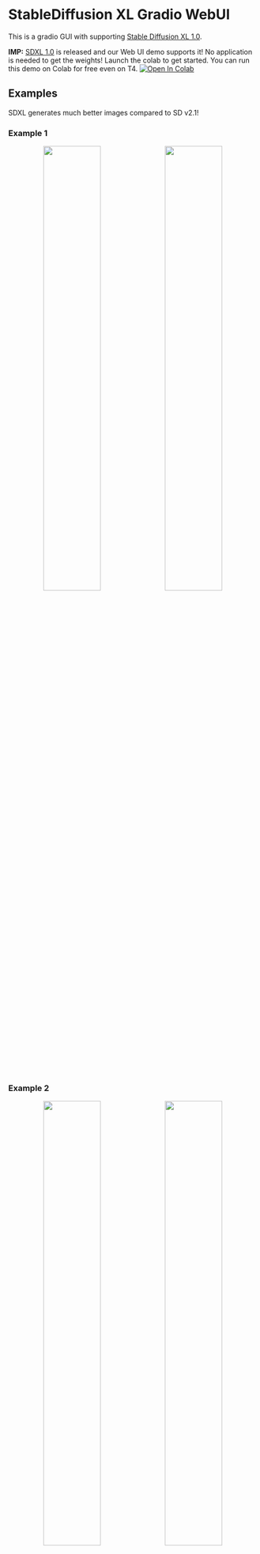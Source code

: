 # StableDiffusion XL Gradio WebUI
This is a gradio GUI with supporting [Stable Diffusion XL 1.0](https://github.com/Stability-AI/generative-models).

**IMP:** [SDXL 1.0](https://huggingface.co/stabilityai/stable-diffusion-xl-base-1.0) is released and our Web UI demo supports it! No application is needed to get the weights! Launch the colab to get started. You can run this demo on Colab for free even on T4. <a target="_blank" href="https://colab.research.google.com/drive/1uiRoUpJ_XPGOka9ORjcmThP_sj8x_cbD#scrollTo=u9v9keo_Ob1u">
  <img src="https://colab.research.google.com/assets/colab-badge.svg" alt="Open In Colab"/>
</a>

## Examples
SDXL generates much better images compared to SD v2.1!

### Example 1
<p align="middle">
<img src="IMGS/0.jpeg" width="48%">
<img src="IMGS/5.jpeg" width="48%">
</p>

### Example 2
<p align="middle">
<img src="IMGS/5.jpeg" width="48%">
<img src="IMGS/2.jpeg" width="48%">
</p>

### Example 3
<p align="middle">
<img src="IMGS/4.jpeg" width="48%">
<img src="IMGS/3.jpeg" width="48%">
</p>
